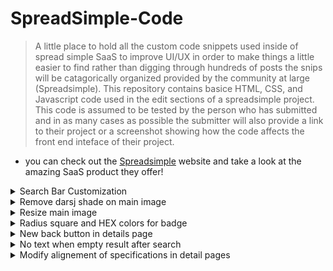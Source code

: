 # SpreadSimple-Code
> A little place to hold all the custom code snippets used inside of spread simple SaaS to improve UI/UX
> in order to make things a little easier to find rather than digging through hundreds of posts the snips will be catagorically organized provided by the community at large (Spreadsimple). This repository contains basice HTML, CSS, and Javascript code used in the edit sections of a spreadsimple project. This code is assumed to be tested by the person who has submitted and in as many cases as possible the submitter will also provide a link to their project or a screenshot showing how the code affects the front end inteface of their project.

* you can check out the [Spreadsimple](https://spreadsimple.com) website and take a look at the amazing SaaS product they offer!

<details closed>
<summary>Search Bar Customization</summary>
<br>
  
```
.sv-viewer-form__search-inner {border: 1px solid #e9ecef; border-radius:10px}
.sv-viewer-form__input-icon {
padding-right: 10px;
padding-left: 10px;
background-color: #fafafa;
margin-right: 5px;
}
```
  
Thank You: Fernando Vasco
</details>

<details closed>
<summary>Remove darsj shade on main image</summary>
<br>
  
```
<style>
.sv-viewer-intro.sv-has-cover:before {opacity:0}
}
</style>
```
  
Thank You: Felipe Chaves
</details>

<details closed>
<summary>Resize main image</summary>
<br>
  
```
<style>
.sv-viewer-intro__logo.sv-img-reset {
max-width: 300px;
max-height: 150px;
}
</style>
```
  
Thank You: Felipe Chaves
</details>

<details closed>
<summary>Radius square and HEX colors for badge</summary>
<br>
  
```
<style>
.sv-badge { border-radius: 0px; }
.sv-badge__1 { background-color: #77c9d6; color: #0f0f0f }
.sv-badge__2 { background-color: #77c9d6; color: #0f0f0f }
.sv-badge__3 { background-color: #77c9d6; color: #0f0f0f }
.sv-badge__4 { background-color: #77c9d6; color: #0f0f0f }
.sv-badge__5 { background-color: #276bb0; }
.sv-badge__6 { background-color: #276bb0; }
.sv-badge__7 { background-color: #e0e27c; color: #0f0f0f }
.sv-badge__8 { background-color: #fde1eb; color: #696969 }
.sv-badge__9 { background-color: #98f5FF; color: #696969 }
</style>
```
  
Thank You: François P
</details>


<details closed>
<summary>New back button in details page</summary>
<br>
  
```
<style>
.sv-product__back-btn {
width: 100px;
height: 40px;
font-size: 12px;
border: 2px solid;
border-radius: 0%;
}
.sv-icon-arrow:before {
content: "\E905"" RETOUR";
}
</style>
```
  
Thank You: François P
</details>

<details closed>
<summary>No text when empty result after search</summary>
<br>
  
```
<style>
.sv-viewer__empty-state-title {
font-size: 0px;
}
.sv-viewer__empty-state-subtitle {
font-size: 0px;
}
</style>
```
  
Thank You: François P
</details>

<details closed>
<summary>Modify alignement of specifications in detail pages</summary>
<br>
  
```
<style>.sv-product__spec { align-items: baseline; } </style>
```
  
Thank You: François P
</details>



